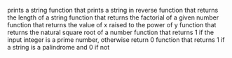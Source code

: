 prints a string
function that prints a string in reverse
function that returns the length of a string
function that returns the factorial of a given number
function that returns the value of x raised to the power of y
function that returns the natural square root of a number
function that returns 1 if the input integer is a prime number, otherwise return 0
function that returns 1 if a string is a palindrome and 0 if not

